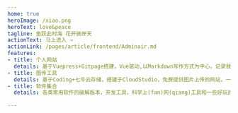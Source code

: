 ```yaml
---
home: true
heroImage: /xiao.png
heroText: love&peace
tagline: 鱼跃此时海 花开彼岸天
actionText: 马上进入 →
actionLink: /pages/article/frontend/Adminair.md
features:
- title: 个人网站
  details: 基于Vuepress+Gitpage搭建，Vue驱动,以Markdown写作方式为中心，记录我的前端历程。
- title: 图传工具
  details: 基于Coding+七牛云存储，搭建于CloudStudio，免费提供图片上传的网站，一直致力于为用户提供稳定的图片外链服务。
- title: 软件集合
  details: 各类常用软件的破解版本，开发工具，科学上(fan)网(qiang)工具和一些好玩的软件等等，持续更新。

---
```


<ClientOnly>
  <BottomData/>
</ClientOnly>



